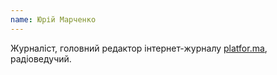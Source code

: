 ```yaml
---
name: Юрій Марченко
---
```


Журналіст, головний редактор інтернет-журналу [platfor.ma][1], радіоведучий.

[1]: https://platfor.ma/
